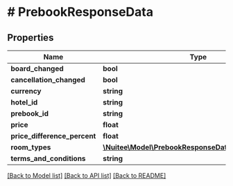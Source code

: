 # # PrebookResponseData

## Properties

Name | Type | Description | Notes
------------ | ------------- | ------------- | -------------
**board_changed** | **bool** |  | [optional]
**cancellation_changed** | **bool** |  | [optional]
**currency** | **string** |  | [optional]
**hotel_id** | **string** |  | [optional]
**prebook_id** | **string** |  | [optional]
**price** | **float** |  | [optional]
**price_difference_percent** | **float** |  | [optional]
**room_types** | [**\Nuitee\Model\PrebookResponseDataRoomTypesInner[]**](PrebookResponseDataRoomTypesInner.md) |  | [optional]
**terms_and_conditions** | **string** |  | [optional]

[[Back to Model list]](../../README.md#models) [[Back to API list]](../../README.md#endpoints) [[Back to README]](../../README.md)
